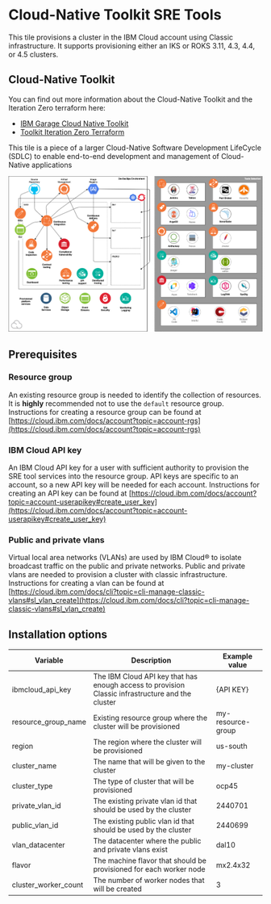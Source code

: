 # Cloud-Native Toolkit SRE Tools

This tile provisions a cluster in the IBM Cloud account using Classic infrastructure. It supports provisioning either an IKS 
or ROKS 3.11, 4.3, 4.4, or 4.5 clusters.

## Cloud-Native Toolkit

You can find out more information about the Cloud-Native Toolkit and the Iteration Zero terraform here:
    
- [IBM Garage Cloud Native Toolkit](https://cloudnativetoolkit.dev/)
- [Toolkit Iteration Zero Terraform](https://github.com/cloud-native-toolkit/ibm-garage-iteration-zero)

This tile is a piece of a larger Cloud-Native Software Development LifeCycle (SDLC) to enable end-to-end development and management of Cloud-Native applications

![CNCF DevOps Tools](https://raw.githubusercontent.com/cloud-native-toolkit/ibm-garage-iteration-zero/master/docs/images/catalyst-provisioned-environment.png)

## Prerequisites

### Resource group

An existing resource group is needed to identify the collection of resources. It is **highly** recommended not to use the `default` resource group.
Instructions for creating a resource group can be found at [https://cloud.ibm.com/docs/account?topic=account-rgs](https://cloud.ibm.com/docs/account?topic=account-rgs)

### IBM Cloud API key

An IBM Cloud API key for a user with sufficient authority to provision the SRE tool services into the resource group. API keys are
specific to an account, so a new API key will be needed for each account. Instructions for creating an API key can be 
found at [https://cloud.ibm.com/docs/account?topic=account-userapikey#create_user_key](https://cloud.ibm.com/docs/account?topic=account-userapikey#create_user_key)

### Public and private vlans

Virtual local area networks (VLANs) are used by IBM Cloud® to isolate broadcast traffic on the public and private 
networks. Public and private vlans are needed to provision a cluster with classic infrastructure. Instructions for creating
a vlan can be found at [https://cloud.ibm.com/docs/cli?topic=cli-manage-classic-vlans#sl_vlan_create](https://cloud.ibm.com/docs/cli?topic=cli-manage-classic-vlans#sl_vlan_create) 

## Installation options

|Variable                  |Description|Example value|
|--------------------------|-----------|-----|
|ibmcloud_api_key          |The IBM Cloud API key that has enough access to provision Classic infrastructure and the cluster|{API KEY}|
|resource_group_name       |Existing resource group where the cluster will be provisioned                   |my-resource-group|
|region                    |The region where the cluster will be provisioned                                |us-south|
|cluster_name              |The name that will be given to the cluster                                      |my-cluster|
|cluster_type              |The type of cluster that will be provisioned                                    |ocp45
|private_vlan_id           |The existing private vlan id that should be used by the cluster                 |2440701|
|public_vlan_id            |The existing public vlan id that should be used by the cluster                  |2440699|
|vlan_datacenter           |The datacenter where the public and private vlans exist                         |dal10|
|flavor                    |The machine flavor that should be provisioned for each worker node              |mx2.4x32|
|cluster_worker_count      |The number of worker nodes that will be created                                 |3|
